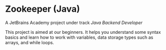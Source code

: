 # Zookeeper (Java)

A JetBrains Academy project under track *Java Backend Developer*

This project is aimed at our beginners. It helps you understand some syntax basics and learn how to work with variables, data storage types such as arrays, and while loops.
